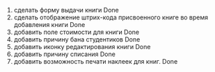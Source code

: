 

1. сделать форму выдачи книги  Done
2. сделать отображение штрих-кода присвоенного книге во время добавления книги  Done
3. добавить поле стоимости для книги  Done
4. добавить причину бана студентиков  Done
5. добавить иконку редактирования книги  Done
6. добавить причину списания  Done
7. добавить возможность печати наклеек для книг. Done